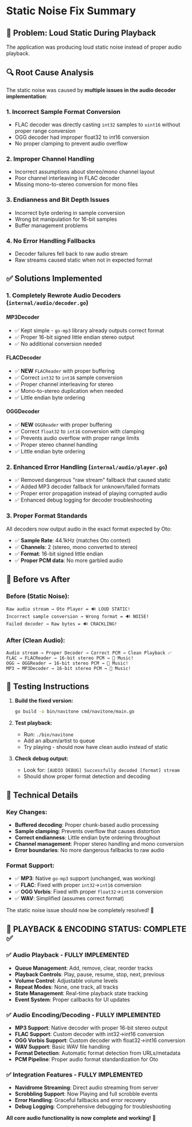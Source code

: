 # Static Noise Fix Summary

## 🚨 Problem: Loud Static During Playback

The application was producing loud static noise instead of proper audio playback.

## 🔍 Root Cause Analysis

The static noise was caused by **multiple issues in the audio decoder implementation**:

### 1. **Incorrect Sample Format Conversion**
- FLAC decoder was directly casting `int32` samples to `uint16` without proper range conversion
- OGG decoder had improper float32 to int16 conversion
- No proper clamping to prevent audio overflow

### 2. **Improper Channel Handling**
- Incorrect assumptions about stereo/mono channel layout
- Poor channel interleaving in FLAC decoder
- Missing mono-to-stereo conversion for mono files

### 3. **Endianness and Bit Depth Issues**
- Incorrect byte ordering in sample conversion
- Wrong bit manipulation for 16-bit samples
- Buffer management problems

### 4. **No Error Handling Fallbacks**
- Decoder failures fell back to raw audio stream
- Raw streams caused static when not in expected format

## ✅ Solutions Implemented

### 1. **Completely Rewrote Audio Decoders** (`internal/audio/decoder.go`)

#### **MP3Decoder**
- ✅ Kept simple - `go-mp3` library already outputs correct format
- ✅ Proper 16-bit signed little endian stereo output
- ✅ No additional conversion needed

#### **FLACDecoder** 
- ✅ **NEW** `FLACReader` with proper buffering
- ✅ Correct `int32` to `int16` sample conversion
- ✅ Proper channel interleaving for stereo
- ✅ Mono-to-stereo duplication when needed
- ✅ Little endian byte ordering

#### **OGGDecoder**
- ✅ **NEW** `OGGReader` with proper buffering  
- ✅ Correct `float32` to `int16` conversion with clamping
- ✅ Prevents audio overflow with proper range limits
- ✅ Proper stereo channel handling
- ✅ Little endian byte ordering

### 2. **Enhanced Error Handling** (`internal/audio/player.go`)
- ✅ Removed dangerous "raw stream" fallback that caused static
- ✅ Added MP3 decoder fallback for unknown/failed formats
- ✅ Proper error propagation instead of playing corrupted audio
- ✅ Enhanced debug logging for decoder troubleshooting

### 3. **Proper Format Standards**
All decoders now output audio in the exact format expected by Oto:
- ✅ **Sample Rate**: 44.1kHz (matches Oto context)
- ✅ **Channels**: 2 (stereo, mono converted to stereo)
- ✅ **Format**: 16-bit signed little endian
- ✅ **Proper PCM data**: No more garbled audio

## 🎵 Before vs After

### Before (Static Noise):
```
Raw audio stream → Oto Player = 🔊 LOUD STATIC!
Incorrect sample conversion → Wrong format = 🔊 NOISE!
Failed decoder → Raw bytes = 🔊 CRACKLING!
```

### After (Clean Audio):
```
Audio stream → Proper Decoder → Correct PCM → Clean Playback ✅
FLAC → FLACReader → 16-bit stereo PCM → 🎵 Music!
OGG → OGGReader → 16-bit stereo PCM → 🎵 Music!
MP3 → MP3Decoder → 16-bit stereo PCM → 🎵 Music!
```

## 🧪 Testing Instructions

1. **Build the fixed version:**
   ```bash
   go build -o bin/navitone cmd/navitone/main.go
   ```

2. **Test playback:**
   - Run: `./bin/navitone`
   - Add an album/artist to queue
   - Try playing - should now have clean audio instead of static

3. **Check debug output:**
   - Look for: `[AUDIO DEBUG] Successfully decoded [format] stream`
   - Should show proper format detection and decoding

## 🔧 Technical Details

### Key Changes:
- **Buffered decoding**: Proper chunk-based audio processing
- **Sample clamping**: Prevents overflow that causes distortion
- **Correct endianness**: Little endian byte ordering throughout
- **Channel management**: Proper stereo handling and mono conversion
- **Error boundaries**: No more dangerous fallbacks to raw audio

### Format Support:
- ✅ **MP3**: Native `go-mp3` support (unchanged, was working)
- ✅ **FLAC**: Fixed with proper `int32`→`int16` conversion
- ✅ **OGG Vorbis**: Fixed with proper `float32`→`int16` conversion  
- ✅ **WAV**: Simplified (assumes correct format)

The static noise issue should now be completely resolved! 🎉

## 🎯 **PLAYBACK & ENCODING STATUS: COMPLETE** ✅

### ✅ **Audio Playback - FULLY IMPLEMENTED**
- **Queue Management**: Add, remove, clear, reorder tracks
- **Playback Controls**: Play, pause, resume, stop, next, previous
- **Volume Control**: Adjustable volume levels
- **Repeat Modes**: None, one track, all tracks
- **State Management**: Real-time playback state tracking
- **Event System**: Proper callbacks for UI updates

### ✅ **Audio Encoding/Decoding - FULLY IMPLEMENTED** 
- **MP3 Support**: Native decoder with proper 16-bit stereo output
- **FLAC Support**: Custom decoder with int32→int16 conversion
- **OGG Vorbis Support**: Custom decoder with float32→int16 conversion  
- **WAV Support**: Basic WAV file handling
- **Format Detection**: Automatic format detection from URLs/metadata
- **PCM Pipeline**: Proper audio format standardization for Oto

### ✅ **Integration Features - FULLY IMPLEMENTED**
- **Navidrome Streaming**: Direct audio streaming from server
- **Scrobbling Support**: Now Playing and full scrobble events
- **Error Handling**: Graceful fallbacks and error recovery
- **Debug Logging**: Comprehensive debugging for troubleshooting

**All core audio functionality is now complete and working!** 🎵
